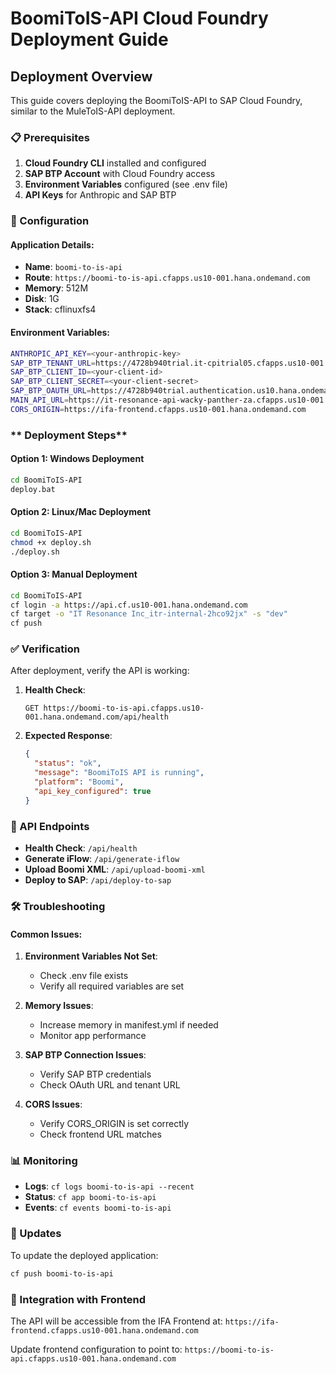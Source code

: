 # BoomiToIS-API Cloud Foundry Deployment Guide

##  **Deployment Overview**

This guide covers deploying the BoomiToIS-API to SAP Cloud Foundry, similar to the MuleToIS-API deployment.

### **📋 Prerequisites**

1. **Cloud Foundry CLI** installed and configured
2. **SAP BTP Account** with Cloud Foundry access
3. **Environment Variables** configured (see .env file)
4. **API Keys** for Anthropic and SAP BTP

### **🔧 Configuration**

#### **Application Details:**
- **Name**: `boomi-to-is-api`
- **Route**: `https://boomi-to-is-api.cfapps.us10-001.hana.ondemand.com`
- **Memory**: 512M
- **Disk**: 1G
- **Stack**: cflinuxfs4

#### **Environment Variables:**
```bash
ANTHROPIC_API_KEY=<your-anthropic-key>
SAP_BTP_TENANT_URL=https://4728b940trial.it-cpitrial05.cfapps.us10-001.hana.ondemand.com
SAP_BTP_CLIENT_ID=<your-client-id>
SAP_BTP_CLIENT_SECRET=<your-client-secret>
SAP_BTP_OAUTH_URL=https://4728b940trial.authentication.us10.hana.ondemand.com/oauth/token
MAIN_API_URL=https://it-resonance-api-wacky-panther-za.cfapps.us10-001.hana.ondemand.com
CORS_ORIGIN=https://ifa-frontend.cfapps.us10-001.hana.ondemand.com
```

### ** Deployment Steps**

#### **Option 1: Windows Deployment**
```bash
cd BoomiToIS-API
deploy.bat
```

#### **Option 2: Linux/Mac Deployment**
```bash
cd BoomiToIS-API
chmod +x deploy.sh
./deploy.sh
```

#### **Option 3: Manual Deployment**
```bash
cd BoomiToIS-API
cf login -a https://api.cf.us10-001.hana.ondemand.com
cf target -o "IT Resonance Inc_itr-internal-2hco92jx" -s "dev"
cf push
```

### **✅ Verification**

After deployment, verify the API is working:

1. **Health Check**: 
   ```
   GET https://boomi-to-is-api.cfapps.us10-001.hana.ondemand.com/api/health
   ```

2. **Expected Response**:
   ```json
   {
     "status": "ok",
     "message": "BoomiToIS API is running",
     "platform": "Boomi",
     "api_key_configured": true
   }
   ```

### **🔗 API Endpoints**

- **Health Check**: `/api/health`
- **Generate iFlow**: `/api/generate-iflow`
- **Upload Boomi XML**: `/api/upload-boomi-xml`
- **Deploy to SAP**: `/api/deploy-to-sap`

### **🛠️ Troubleshooting**

#### **Common Issues:**

1. **Environment Variables Not Set**:
   - Check .env file exists
   - Verify all required variables are set

2. **Memory Issues**:
   - Increase memory in manifest.yml if needed
   - Monitor app performance

3. **SAP BTP Connection Issues**:
   - Verify SAP BTP credentials
   - Check OAuth URL and tenant URL

4. **CORS Issues**:
   - Verify CORS_ORIGIN is set correctly
   - Check frontend URL matches

### **📊 Monitoring**

- **Logs**: `cf logs boomi-to-is-api --recent`
- **Status**: `cf app boomi-to-is-api`
- **Events**: `cf events boomi-to-is-api`

### **🔄 Updates**

To update the deployed application:
```bash
cf push boomi-to-is-api
```

### **🎯 Integration with Frontend**

The API will be accessible from the IFA Frontend at:
`https://ifa-frontend.cfapps.us10-001.hana.ondemand.com`

Update frontend configuration to point to:
`https://boomi-to-is-api.cfapps.us10-001.hana.ondemand.com`
